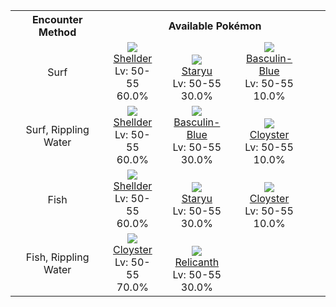 <table><tr><th colspan="1">Encounter Method</th><th colspan="5" style = "text-align: center;">Available Pokémon</th></tr>
<tr><td rowspan="1" style="vertical-align: middle; word-wrap: break-word; text-align: center;">Surf</td><td style="text-align: center; vertical-align: bottom;"> <img src="https://smilingzero.github.io/BlazeBlack2ReduxWiki/img/animated/90.gif"> <br> <a href="https://smilingzero.github.io/BlazeBlack2ReduxWiki/pokemons/090">Shellder</a> <br> Lv: 50-55 <br> 60.0% </td><td style="text-align: center; vertical-align: bottom;"> <img src="https://smilingzero.github.io/BlazeBlack2ReduxWiki/img/animated/120.gif"> <br> <a href="https://smilingzero.github.io/BlazeBlack2ReduxWiki/pokemons/120">Staryu</a> <br> Lv: 50-55 <br> 30.0% </td><td style="text-align: center; vertical-align: bottom;"> <img src="https://smilingzero.github.io/BlazeBlack2ReduxWiki/img/animated/550-blue.gif"> <br> <a href="https://smilingzero.github.io/BlazeBlack2ReduxWiki/pokemons/550">Basculin-Blue</a> <br> Lv: 50-55 <br> 10.0% </td><td></td><td></td></tr>
<tr><td rowspan="1" style="vertical-align: middle; word-wrap: break-word; text-align: center;">Surf, Rippling Water</td><td style="text-align: center; vertical-align: bottom;"> <img src="https://smilingzero.github.io/BlazeBlack2ReduxWiki/img/animated/90.gif"> <br> <a href="https://smilingzero.github.io/BlazeBlack2ReduxWiki/pokemons/090">Shellder</a> <br> Lv: 50-55 <br> 60.0% </td><td style="text-align: center; vertical-align: bottom;"> <img src="https://smilingzero.github.io/BlazeBlack2ReduxWiki/img/animated/550-blue.gif"> <br> <a href="https://smilingzero.github.io/BlazeBlack2ReduxWiki/pokemons/550">Basculin-Blue</a> <br> Lv: 50-55 <br> 30.0% </td><td style="text-align: center; vertical-align: bottom;"> <img src="https://smilingzero.github.io/BlazeBlack2ReduxWiki/img/animated/91.gif"> <br> <a href="https://smilingzero.github.io/BlazeBlack2ReduxWiki/pokemons/091">Cloyster</a> <br> Lv: 50-55 <br> 10.0% </td><td></td><td></td></tr>
<tr><td rowspan="1" style="vertical-align: middle; word-wrap: break-word; text-align: center;">Fish</td><td style="text-align: center; vertical-align: bottom;"> <img src="https://smilingzero.github.io/BlazeBlack2ReduxWiki/img/animated/90.gif"> <br> <a href="https://smilingzero.github.io/BlazeBlack2ReduxWiki/pokemons/090">Shellder</a> <br> Lv: 50-55 <br> 60.0% </td><td style="text-align: center; vertical-align: bottom;"> <img src="https://smilingzero.github.io/BlazeBlack2ReduxWiki/img/animated/120.gif"> <br> <a href="https://smilingzero.github.io/BlazeBlack2ReduxWiki/pokemons/120">Staryu</a> <br> Lv: 50-55 <br> 30.0% </td><td style="text-align: center; vertical-align: bottom;"> <img src="https://smilingzero.github.io/BlazeBlack2ReduxWiki/img/animated/91.gif"> <br> <a href="https://smilingzero.github.io/BlazeBlack2ReduxWiki/pokemons/091">Cloyster</a> <br> Lv: 50-55 <br> 10.0% </td><td></td><td></td></tr>
<tr><td rowspan="1" style="vertical-align: middle; word-wrap: break-word; text-align: center;">Fish, Rippling Water</td><td style="text-align: center; vertical-align: bottom;"> <img src="https://smilingzero.github.io/BlazeBlack2ReduxWiki/img/animated/91.gif"> <br> <a href="https://smilingzero.github.io/BlazeBlack2ReduxWiki/pokemons/091">Cloyster</a> <br> Lv: 50-55 <br> 70.0% </td><td style="text-align: center; vertical-align: bottom;"> <img src="https://smilingzero.github.io/BlazeBlack2ReduxWiki/img/animated/369.gif"> <br> <a href="https://smilingzero.github.io/BlazeBlack2ReduxWiki/pokemons/369">Relicanth</a> <br> Lv: 50-55 <br> 30.0% </td><td></td><td></td><td></td></tr></table>